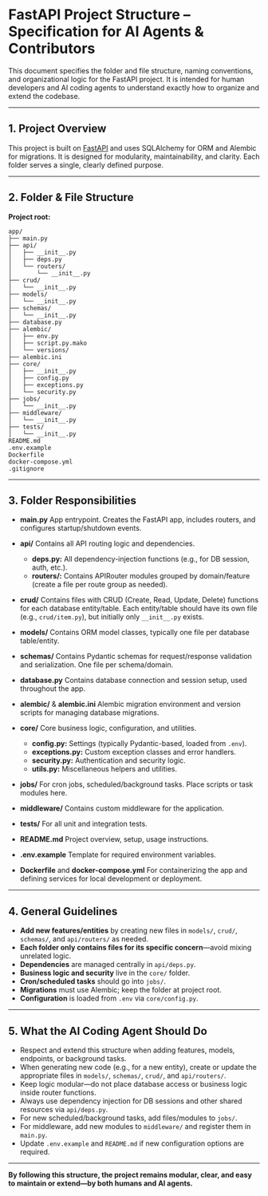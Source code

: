 # FastAPI Project Structure – Specification for AI Agents & Contributors

This document specifies the folder and file structure, naming conventions, and organizational logic for the FastAPI project. It is intended for human developers and AI coding agents to understand exactly how to organize and extend the codebase.

---

## 1. **Project Overview**

This project is built on [FastAPI](https://fastapi.tiangolo.com/) and uses SQLAlchemy for ORM and Alembic for migrations. It is designed for modularity, maintainability, and clarity. Each folder serves a single, clearly defined purpose.

---

## 2. **Folder & File Structure**

**Project root:**

```
app/
├── main.py
├── api/
│   ├── __init__.py
│   ├── deps.py
│   └── routers/
│       └── __init__.py
├── crud/
│   └── __init__.py
├── models/
│   └── __init__.py
├── schemas/
│   └── __init__.py
├── database.py
├── alembic/
│   ├── env.py
│   ├── script.py.mako
│   └── versions/
├── alembic.ini
├── core/
│   ├── __init__.py
│   ├── config.py
│   ├── exceptions.py
│   └── security.py
├── jobs/
│   └── __init__.py
├── middleware/
│   └── __init__.py
├── tests/
│   └── __init__.py
README.md
.env.example
Dockerfile
docker-compose.yml
.gitignore
```

---

## 3. **Folder Responsibilities**

* **main.py**
  App entrypoint. Creates the FastAPI app, includes routers, and configures startup/shutdown events.

* **api/**
  Contains all API routing logic and dependencies.

  * **deps.py:** All dependency-injection functions (e.g., for DB session, auth, etc.).
  * **routers/:** Contains APIRouter modules grouped by domain/feature (create a file per route group as needed).

* **crud/**
  Contains files with CRUD (Create, Read, Update, Delete) functions for each database entity/table.
  Each entity/table should have its own file (e.g., `crud/item.py`), but initially only `__init__.py` exists.

* **models/**
  Contains ORM model classes, typically one file per database table/entity.

* **schemas/**
  Contains Pydantic schemas for request/response validation and serialization. One file per schema/domain.

* **database.py**
  Contains database connection and session setup, used throughout the app.

* **alembic/** & **alembic.ini**
  Alembic migration environment and version scripts for managing database migrations.

* **core/**
  Core business logic, configuration, and utilities.

  * **config.py:** Settings (typically Pydantic-based, loaded from `.env`).
  * **exceptions.py:** Custom exception classes and error handlers.
  * **security.py:** Authentication and security logic.
  * **utils.py:** Miscellaneous helpers and utilities.

* **jobs/**
  For cron jobs, scheduled/background tasks. Place scripts or task modules here.

* **middleware/**
  Contains custom middleware for the application.

* **tests/**
  For all unit and integration tests.

* **README.md**
  Project overview, setup, usage instructions.

* **.env.example**
  Template for required environment variables.

* **Dockerfile** and **docker-compose.yml**
  For containerizing the app and defining services for local development or deployment.

---

## 4. **General Guidelines**

* **Add new features/entities** by creating new files in `models/`, `crud/`, `schemas/`, and `api/routers/` as needed.
* **Each folder only contains files for its specific concern**—avoid mixing unrelated logic.
* **Dependencies** are managed centrally in `api/deps.py`.
* **Business logic and security** live in the `core/` folder.
* **Cron/scheduled tasks** should go into `jobs/`.
* **Migrations** must use Alembic; keep the folder at project root.
* **Configuration** is loaded from `.env` via `core/config.py`.

---

## 5. **What the AI Coding Agent Should Do**

* Respect and extend this structure when adding features, models, endpoints, or background tasks.
* When generating new code (e.g., for a new entity), create or update the appropriate files in `models/`, `schemas/`, `crud/`, and `api/routers/`.
* Keep logic modular—do not place database access or business logic inside router functions.
* Always use dependency injection for DB sessions and other shared resources via `api/deps.py`.
* For new scheduled/background tasks, add files/modules to `jobs/`.
* For middleware, add new modules to `middleware/` and register them in `main.py`.
* Update `.env.example` and `README.md` if new configuration options are required.

---

**By following this structure, the project remains modular, clear, and easy to maintain or extend—by both humans and AI agents.**
